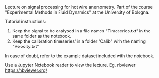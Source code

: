Lecture on signal processing for hot wire anemometry.
Part of the course "Experimental Methods in Fluid Dynamics" at the University of Bologna.

Tutorial instructions:
1. Keep the signal to be analysed in a file names "Timeseries.txt" in the same folder as the notebook.
2. Keep the calibration timeseries' in a folder "Calib\" with the naming "Velocity.txt"

In case of doubt, refer to the example dataset included with the notebook.

Use a Jupyter Notebook reader to view the lecture. Eg. nbviewer https://nbviewer.org/ 
